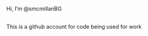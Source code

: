 Hi, I’m @smcmillanBG 
<br>
<br>
<p> This is a github account for code being used for work </p>

<!---
smcmillanBG/smcmillanBG is a ✨ special ✨ repository because its `README.md` (this file) appears on your GitHub profile.
You can click the Preview link to take a look at your changes.
--->
